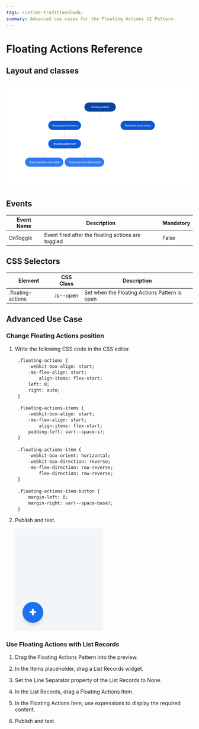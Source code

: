 ```yaml
---
tags: runtime-traditionalweb;
summary: Advanced use cases for the Floating Actions UI Pattern.
---
```


# Floating Actions Reference

## Layout and classes

![](<images/floatingactions-2-diag.png>)

## Events

| **Event Name** |  **Description** |  **Mandatory**  |
| ---|---|--- |  
| OnToggle | Event fired after the floating actions are toggled |  False  |

## CSS Selectors

| **Element** |  **CSS Class** |  **Description**  |
| ---|---|---|
| .floating-actions |  .is--open|  Set when the Floating Actions Pattern is open  |

## Advanced Use Case

### Change Floating Actions position

1. Write the following CSS code in the CSS editor.

        .floating-actions {
            -webkit-box-align: start;
            -ms-flex-align: start;
                align-items: flex-start;
            left: 0;
            right: auto;
        }
        
        .floating-actions-items {
            -webkit-box-align: start;
            -ms-flex-align: start;
                align-items: flex-start;
            padding-left: var(--space-s);
        }
        
        .floating-actions-item {
            -webkit-box-orient: horizontal;
            -webkit-box-direction: reverse;
            -ms-flex-direction: row-reverse;
                flex-direction: row-reverse;
        }
        
        .floating-actions-item-button {
            margin-left: 0;
            margin-right: var(--space-base); 
        }

1. Publish and test.

    ![](<images/floatingactions-4-ss.gif>)

### Use Floating Actions with List Records

1. Drag the Floating Actions Pattern into the preview.

1. In the Items placeholder, drag a List Records widget.

1. Set the Line Separator property of the List Records to None.

1. In the List Records, drag a Floating Actions Item.

1. In the Floating Actions Item, use expressions to display the required content.

1. Publish and test.
